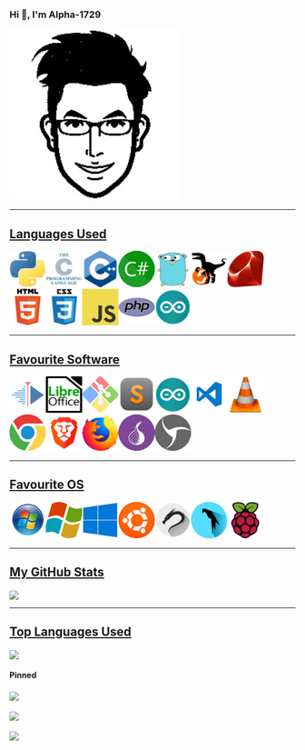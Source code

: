 ### Hi 👋, I'm Alpha-1729

<!-- My profile pic -->
<img src="https://raw.githubusercontent.com/Alpha-1729/Alpha-1729/master/images/profile.jpg" width="300px" height="300px">
<hr>

<!-- Languages -->

## <u>Languages Used</u>

<img src="https://raw.githubusercontent.com/Alpha-1729/Alpha-1729/master/images/python.jpg" height="64px" width="64px"><img src="https://raw.githubusercontent.com/Alpha-1729/Alpha-1729/master/images/c.jpg" height="64px" width="64px"><img src="https://raw.githubusercontent.com/Alpha-1729/Alpha-1729/master/images/cpp.jpg" height="64px" width="64px"><img src="https://raw.githubusercontent.com/Alpha-1729/Alpha-1729/master/images/csharp.jpg" height="64px" width="64px"><img src="https://raw.githubusercontent.com/Alpha-1729/Alpha-1729/master/images/go.jpg" height="64px" width="64px"><img src="https://raw.githubusercontent.com/Alpha-1729/Alpha-1729/master/images/perl.jpg" height="64px" width="64px"><img src="https://raw.githubusercontent.com/Alpha-1729/Alpha-1729/master/images/ruby.jpg" height="64px" width="64px"><img src="https://raw.githubusercontent.com/Alpha-1729/Alpha-1729/master/images/html.jpg" height="64px" width="64px"><img src="https://raw.githubusercontent.com/Alpha-1729/Alpha-1729/master/images/css.jpg" height="64px" width="64px"><img src="https://raw.githubusercontent.com/Alpha-1729/Alpha-1729/master/images/javascript.jpg" height="64px" width="64px"><img src="https://raw.githubusercontent.com/Alpha-1729/Alpha-1729/master/images/php.jpg" height="64px" width="64px"><img src="https://raw.githubusercontent.com/Alpha-1729/Alpha-1729/master/images/arduino.jpg" height="64px" width="64px">

<hr>

<!-- Software -->

## <u>Favourite Software</u>

<img src="https://raw.githubusercontent.com/Alpha-1729/Alpha-1729/master/images/kdenlive.jpg" height="64px" width="64px"><img src="https://raw.githubusercontent.com/Alpha-1729/Alpha-1729/master/images/libreoffice.jpg" height="64px" width="64px"><img src="https://raw.githubusercontent.com/Alpha-1729/Alpha-1729/master/images/github.jpg" height="64px" width="64px"><img src="https://raw.githubusercontent.com/Alpha-1729/Alpha-1729/master/images/sublime.jpg" height="64px" width="64px"><img src="https://raw.githubusercontent.com/Alpha-1729/Alpha-1729/master/images/arduino.jpg" height="64px" width="64px"><img src="https://raw.githubusercontent.com/Alpha-1729/Alpha-1729/master/images/vscode.jpg" height="64px" width="64px"><img src="https://raw.githubusercontent.com/Alpha-1729/Alpha-1729/master/images/vlc.jpg" height="64px" width="64px"><img src="https://raw.githubusercontent.com/Alpha-1729/Alpha-1729/master/images/chrome.jpg" height="64px" width="64px"><img src="https://raw.githubusercontent.com/Alpha-1729/Alpha-1729/master/images/brave.jpg" height="64px" width="64px"><img src="https://raw.githubusercontent.com/Alpha-1729/Alpha-1729/master/images/mozilla.jpg" height="64px" width="64px"><img src="https://raw.githubusercontent.com/Alpha-1729/Alpha-1729/master/images/tor.jpg" height="64px" width="64px"><img src="https://raw.githubusercontent.com/Alpha-1729/Alpha-1729/master/images/sphere.jpg" height="64px" width="64px">

<hr>

<!--  Os Used-->

## <u>Favourite OS</u>

<img src="https://raw.githubusercontent.com/Alpha-1729/Alpha-1729/master/images/win7.jpg" height="64px" width="64px"><img src="https://raw.githubusercontent.com/Alpha-1729/Alpha-1729/master/images/win8.jpg" height="64px" width="64px"><img src="https://raw.githubusercontent.com/Alpha-1729/Alpha-1729/master/images/win10.jpg" height="64px" width="64px"><img src="https://raw.githubusercontent.com/Alpha-1729/Alpha-1729/master/images/ubuntu.jpg" height="64px" width="64px"><img src="https://raw.githubusercontent.com/Alpha-1729/Alpha-1729/master/images/kali.jpg" height="64px" width="64px"><img src="https://raw.githubusercontent.com/Alpha-1729/Alpha-1729/master/images/parrot.jpg" height="64px" width="64px"><img src="https://raw.githubusercontent.com/Alpha-1729/Alpha-1729/master/images/raspberry.jpg" height="64px" width="64px">

<hr>

<!--My Github Stats-->

## <u>My GitHub Stats</u>

<a href="https://github.com/Alpha-1729/Alpha-1729">
  <img align="center"  src="https://github-readme-stats.alpha-1729.vercel.app/api?username=Alpha-1729&theme=radical&show_icons=true&line_height=27&count_private=true&alt="Alpha-1729 GitHub Stats" />
</a>
<hr>

<!-- Top Languages Used -->
<!-- Themes supported ->dark, radical, merko, gruvbox, tokyonight, onedark, cobalt, synthwave, highcontrast, dracula. -->

## <u>Top Languages Used</u>

<a href="https://github.com/Alpha-1729/Alpha-1729">
  <img align="center" src="https://github-readme-stats.alpha-1729.vercel.app/api/top-langs/?username=Alpha-1729&theme=radical" />
</a>

<!-- Pinned card -->

#### Pinned

<a href="https://github.com/Alpha-1729/Name_The_Certificate/">
  <img align="center"  src="https://github-readme-stats.vercel.app/api/pin/?username=Alpha-1729&repo=Name_The_Certificate&show_owner=true&theme=radical" />
</a>
<br><br>
<a href="https://github.com/Alpha-1729/ESP_WiFi_Captive_Portal/">
  <img align="center"  src="https://github-readme-stats.vercel.app/api/pin/?username=Alpha-1729&repo=ESP_WiFi_Captive_Portal&show_owner=true&theme=radical" />
</a>
<br><br>
<a href="https://github.com/Alpha-1729/Python_Simple_File_Classifier/">
  <img   align="center"  src="https://github-readme-stats.vercel.app/api/pin/?username=Alpha-1729&repo=Python_Simple_File_Classifier&show_owner=true&theme=radical" />
</a>
